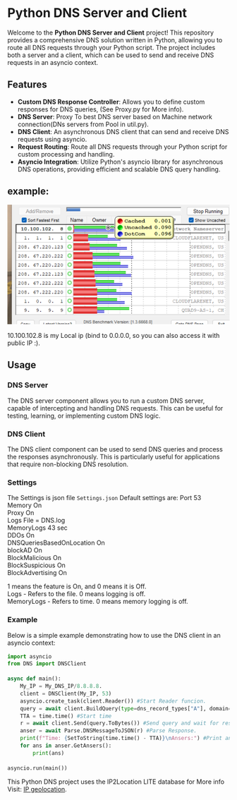 # Python DNS Server and Client

Welcome to the **Python DNS Server and Client** project! This repository provides a comprehensive DNS solution written in Python, allowing you to route all DNS requests through your Python script. The project includes both a server and a client, which can be used to send and receive DNS requests in an asyncio context.

## Features
- **Custom DNS Response Controller**: Allows you to define custom responses for DNS queries, (See Proxy.py for More info).
- **DNS Server**: Proxy To best DNS server based on Machine network connection(DNs servers from Pool in util.py).
- **DNS Client**: An asynchronous DNS client that can send and receive DNS requests using asyncio.
- **Request Routing**: Route all DNS requests through your Python script for custom processing and handling.
- **Asyncio Integration**: Utilize Python's asyncio library for asynchronous DNS operations, providing efficient and scalable DNS query handling.

## example:
![DNS check](https://github.com/Nakik/DNS-Server-Client/blob/main/DNSCheck.png?raw=true)

10.100.102.8 is my Local ip (bind to 0.0.0.0, so you can also access it with public IP :).
## Usage

### DNS Server

The DNS server component allows you to run a custom DNS server, capable of intercepting and handling DNS requests. This can be useful for testing, learning, or implementing custom DNS logic.

### DNS Client

The DNS client component can be used to send DNS queries and process the responses asynchronously. This is particularly useful for applications that require non-blocking DNS resolution.

### Settings
The Settings is json file `Settings.json`
Default settings are:
Port 53<br>
Memory On<br>
Proxy On<br>
Logs File = DNS.log<br>
MemoryLogs 43 sec<br>
DDOs On<br>
DNSQueriesBasedOnLocation On<br>
blockAD On<br>
BlockMalicious On<br>
BlockSuspicious On<br>
BlockAdvertising On<br>

1 means the feature is On, and 0 means it is Off.<br>
Logs - Refers to the file. 0 means logging is off.<br>
MemoryLogs - Refers to time. 0 means memory logging is off.<br>
### Example

Below is a simple example demonstrating how to use the DNS client in an asyncio context:

```python
import asyncio
from DNS import DNSClient

async def main():
    My_IP = My_DNS_IP/8.8.8.8.
    client = DNSClient(My_IP, 53)
    asyncio.create_task(client.Reader()) #Start Reader funcion.
    query = await client.BuildQuery(type=dns_record_types["A"], domain="example.com") #Build query
    TTA = time.time() #Start time
    r = await client.Send(query.ToBytes()) #Send query and wait for response.
    anser = await Parse.DNSMessageToJSON(r) #Parse Response.
    print(f"Time: {SetToString(time.time() - TTA)}\nAnsers:") #Print ansers + Time to anser.
    for ans in anser.GetAnsers():
        print(ans)

asyncio.run(main())
```
This Python DNS project uses the IP2Location LITE database for More info Visit: <a href="https://lite.ip2location.com">IP geolocation</a>.
